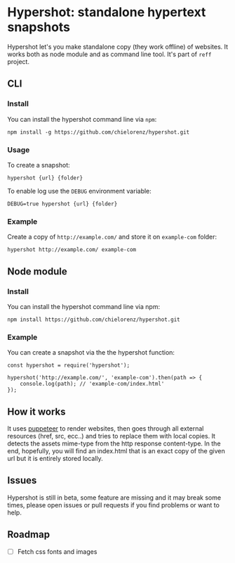 # Hypershot: standalone hypertext snapshots

Hypershot let's you make standalone copy (they work offline) of websites. It works both as node module and as command line tool. It's part of `reff` project.

## CLI
### Install
You can install the hypershot command line via `npm`:
```
npm install -g https://github.com/chielorenz/hypershot.git
```

### Usage
To create a snapshot: 
```
hypershot {url} {folder}
```

To enable log use the `DEBUG` environment variable:
```
DEBUG=true hypershot {url} {folder}
```

### Example
Create a copy of `http://example.com/` and store it on `example-com` folder:
```
hypershot http://example.com/ example-com
```

## Node module
### Install
You can install the hypershot command line via npm:
```
npm install https://github.com/chielorenz/hypershot.git
```

### Example
You can create a snapshot via the the hypershot function:
```
const hypershot = require('hypershot');

hypershot('http://example.com/', 'example-com').then(path => {
	console.log(path); // 'example-com/index.html'
});
```

## How it works
It uses [puppeteer](https://pptr.dev/) to render websites, then goes through all external resources (href, src, ecc..) and tries to replace them with local copies. It detects the assets mime-type from the http response content-type. In the end, hopefully, you will find an index.html that is an exact copy of the given url but it is entirely stored locally.

## Issues
Hypershot is still in beta, some feature are missing and it may break some times, please open issues or pull requests if you find problems or want to help.

## Roadmap
- [ ] Fetch css fonts and images